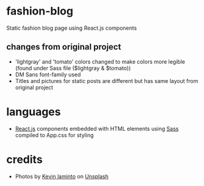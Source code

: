 # fashion-blog
Static fashion blog page using React.js components

## changes from original project
- 'lightgray' and 'tomato' colors changed to make colors more legible (found under Sass file ($lightgray & $tomato))
- DM Sans font-family used
- Titles and pictures for static posts are different but has same layout from original project


# languages
- [React.js](https://react.dev/learn/thinking-in-react) components embedded with HTML elements using [Sass](https://sass-lang.com/) compiled to App.css for styling

# credits
-  Photos by [Kevin laminto](https://unsplash.com/@kxvn_lx?utm_source=unsplash&utm_medium=referral&utm_content=creditCopyText) on [Unsplash](https://unsplash.com/photos/0ZPlUMo2lis?utm_source=unsplash&utm_medium=referral&utm_content=creditCopyText)